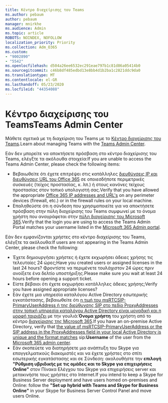 ```yaml
---
title: Κέντρο διαχείρισης του Teams
ms.author: pebaum
author: pebaum
manager: mnirkhe
ms.audience: Admin
ms.topic: article
ROBOTS: NOINDEX, NOFOLLOW
localization_priority: Priority
ms.collection: Adm_O365
ms.custom:
- "9002890"
- "5542"
ms.openlocfilehash: d504a26ee6532ec291eae797b1c81d86a05414b0
ms.sourcegitcommit: c46b8df485edbd13e8bb4d1b2ba1c2821ddc9da0
ms.translationtype: MT
ms.contentlocale: el-GR
ms.lasthandoff: 05/23/2020
ms.locfileid: "44354088"
---
```

# <a name="teams-admin-center"></a><span data-ttu-id="21938-102">Κέντρο διαχείρισης του Teams</span><span class="sxs-lookup"><span data-stu-id="21938-102">Teams Admin Center</span></span>

<span data-ttu-id="21938-103">Μάθετε σχετικά με τη διαχείριση του Teams με το [Κέντρο διαχείρισης του Teams](https://docs.microsoft.com/microsoftteams/manage-teams-skypeforbusiness-admin-center).</span><span class="sxs-lookup"><span data-stu-id="21938-103">Learn about managing Teams with the [Teams Admin Center](https://docs.microsoft.com/microsoftteams/manage-teams-skypeforbusiness-admin-center).</span></span>

<span data-ttu-id="21938-104">Εάν δεν μπορείτε να αποκτήσετε πρόσβαση στο κέντρο διαχείρισης του Teams, ελέγξτε τα ακόλουθα στοιχεία:</span><span class="sxs-lookup"><span data-stu-id="21938-104">If you are unable to access the Teams Admin Center, please check the following items:</span></span>

- <span data-ttu-id="21938-105">Βεβαιωθείτε ότι έχετε επιτρέψει στις κατάλληλες [διευθύνσεις IP και διευθύνσεις URL του Office 365](https://docs.microsoft.com/Office365/Enterprise/office-365-ip-web-service) σε οποιεσδήποτε περιμετρικές συσκευές (τείχος προστασίας, κ. λπ.) ή στους κανόνες τείχους προστασίας στον τοπικό υπολογιστή σας.</span><span class="sxs-lookup"><span data-stu-id="21938-105">Verify that you have allowed the appropriate [Office 365 IP addresses and URL's](https://docs.microsoft.com/Office365/Enterprise/office-365-ip-web-service) on any perimeter devices (firewall, etc.) or in the firewall rules on your local machine.</span></span>
- <span data-ttu-id="21938-106">Επαληθεύστε ότι η σύνδεση που χρησιμοποιείτε για να αποκτήσετε πρόσβαση στην πύλη διαχείρισης του Teams συμφωνεί με το όνομα χρήστη που αναγράφεται στην [πύλη διαχείρισης του Microsoft 365](https://admin.microsoft.com/Adminportal/Home?source=applauncher#/users).</span><span class="sxs-lookup"><span data-stu-id="21938-106">Verify that the login you are using to access the Teams Admin Portal matches your username listed in the [Microsoft 365 Admin portal](https://admin.microsoft.com/Adminportal/Home?source=applauncher#/users).</span></span>

<span data-ttu-id="21938-107">Εάν δεν εμφανίζονται χρήστες στο κέντρο διαχείρισης του Teams, ελέγξτε τα ακόλουθα:</span><span class="sxs-lookup"><span data-stu-id="21938-107">If users are not appearing in the Teams Admin Center, please check the following:</span></span>

- <span data-ttu-id="21938-108">Έχετε δημιουργήσει χρήστες ή έχετε εκχωρήσει άδειες χρήσης τις τελευταίες 24 ώρες;</span><span class="sxs-lookup"><span data-stu-id="21938-108">Have you created users or assigned licenses in the last 24 hours?</span></span> <span data-ttu-id="21938-109">Φροντίστε να περιμένετε τουλάχιστον 24 ώρες πριν ανοίξετε ένα δελτίο υποστήριξης.</span><span class="sxs-lookup"><span data-stu-id="21938-109">Please make sure you wait at least 24 hours before opening a support ticket.</span></span>
- <span data-ttu-id="21938-110">Είστε βέβαιοι ότι έχετε εκχωρήσει κατάλληλες άδειες χρήσης;</span><span class="sxs-lookup"><span data-stu-id="21938-110">Verify you have assigned appropriate licenses?</span></span>
- <span data-ttu-id="21938-111">Εάν έχετε μια υπηρεσία καταλόγου Active Directory εσωτερικής εγκατάστασης, βεβαιωθείτε ότι [η τιμή του msRTCSIP-PrimaryUserAddress ή της διεύθυνσης SIP στο πεδίο ProxyAddresses στην τοπική υπηρεσία καταλόγου Active Directory είναι μοναδική και η μορφή ταιριάζει](https://docs.microsoft.com/skypeforbusiness/troubleshoot/online-configuration/msrtcsip-primaryuseraddress-proxyaddaddress) με την γουλιά:**Όνομα χρήστη** του χρήστη από το κέντρο [διαχείρισης της Microsoft 365](https://admin.microsoft.com/Adminportal/Home?source=applauncher#/users).</span><span class="sxs-lookup"><span data-stu-id="21938-111">If you have an on-premise Active Directory, verify that [the value of msRTCSIP-PrimaryUserAddress or the SIP address in the ProxyAddresses field in your local Active Directory is unique and the format matches](https://docs.microsoft.com/skypeforbusiness/troubleshoot/online-configuration/msrtcsip-primaryuseraddress-proxyaddaddress) sip:**Username** of the user from the [Microsoft 365 admin center](https://admin.microsoft.com/Adminportal/Home?source=applauncher#/users).</span></span>
- <span data-ttu-id="21938-112">Εάν σκοπεύετε να διατηρήσετε μια ανάπτυξη του Skype για επαγγελματικούς διακομιστές και να έχετε χρήστες στο σπίτι εσωτερικής εγκατάστασης και σε Σύνδεση: ακολουθήστε την **επιλογή "Ρύθμιση υβριδικής με τις ομάδες και το Skype για επιχειρήσεις Online"** στον Πίνακα Ελέγχου του Skype για επιχειρήσεις server και μετακινήστε τους χρήστες στο Internet.</span><span class="sxs-lookup"><span data-stu-id="21938-112">If you intend to keep a Skype for Business Server deployment and have users homed on-premises and Online: follow the **"Set up hybrid with Teams and Skype for Business Online"** in your Skype for Business Server Control Panel and move users Online.</span></span>
